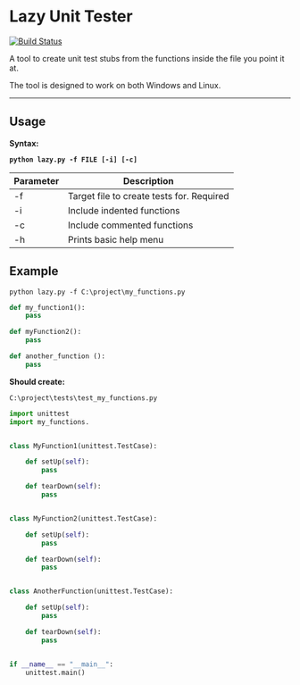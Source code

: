 # Lazy Unit Tester
[![Build Status](https://travis-ci.org/connor-philip/lazy_unit_tester.svg?branch=master)](https://travis-ci.org/connor-philip/lazy_unit_tester)

A tool to create unit test stubs from the functions inside the file you point it at.

The tool is designed to work on both Windows and Linux.


 ---


## Usage
**Syntax:**

**`python lazy.py -f FILE [-i] [-c]`**

| Parameter | Description |
------------|--------------
| -f        | Target file to create tests for. Required    |
| -i        | Include indented functions                   |
| -c        | Include commented functions                  |
| -h        | Prints basic help menu                       |



## Example

`python lazy.py -f C:\project\my_functions.py`
```python
def my_function1():
    pass

def myFunction2():
    pass

def another_function ():
    pass

```
**Should create:**

`C:\project\tests\test_my_functions.py`
```python
import unittest
import my_functions.


class MyFunction1(unittest.TestCase):

    def setUp(self):
        pass

    def tearDown(self):
        pass


class MyFunction2(unittest.TestCase):

    def setUp(self):
        pass

    def tearDown(self):
        pass


class AnotherFunction(unittest.TestCase):

    def setUp(self):
        pass

    def tearDown(self):
        pass


if __name__ == "__main__":
    unittest.main()

```